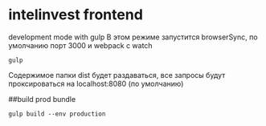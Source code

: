 # intelinvest frontend

development mode with gulp
В этом режиме запустится browserSync, по умолчанию порт 3000 и webpack с watch

```
gulp
```
Содержимое папки dist будет раздаваться, все запросы будут проксироваться на localhost:8080 (по умолчанию)

##build prod bundle
```
gulp build --env production
```
